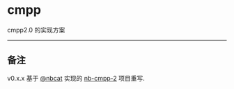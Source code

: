 # cmpp

cmpp2.0 的实现方案

---

## 备注

v0.x.x 基于 [@nbcat](https://www.npmjs.com/~nbnat) 实现的 [nb-cmpp-2](https://www.npmjs.com/package/nb-cmpp-2) 项目重写.
